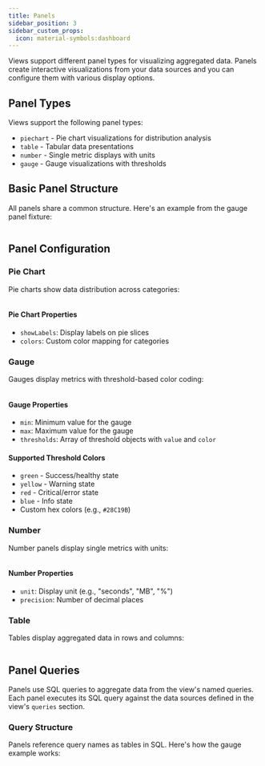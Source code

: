 ```yaml
---
title: Panels
sidebar_position: 3
sidebar_custom_props:
  icon: material-symbols:dashboard
---
```


Views support different panel types for visualizing aggregated data.
Panels create interactive visualizations from your data sources and you can configure them with various display options.

## Panel Types

Views support the following panel types:

- `piechart` - Pie chart visualizations for distribution analysis
- `table` - Tabular data presentations
- `number` - Single metric displays with units
- `gauge` - Gauge visualizations with thresholds

## Basic Panel Structure

All panels share a common structure. Here's an example from the gauge panel fixture:

```yaml title="gauge.yaml" file=<rootDir>/modules/mission-control/fixtures/views/panels/gauge.yaml

```

## Panel Configuration

### Pie Chart

Pie charts show data distribution across categories:

```yaml title="piechart.yaml" file=<rootDir>/modules/mission-control/fixtures/views/panels/piechart.yaml

```

#### Pie Chart Properties

- `showLabels`: Display labels on pie slices
- `colors`: Custom color mapping for categories

### Gauge

Gauges display metrics with threshold-based color coding:

```yaml title="gauge.yaml" file=<rootDir>/modules/mission-control/fixtures/views/panels/gauge.yaml

```

#### Gauge Properties

- `min`: Minimum value for the gauge
- `max`: Maximum value for the gauge
- `thresholds`: Array of threshold objects with `value` and `color`

#### Supported Threshold Colors

- `green` - Success/healthy state
- `yellow` - Warning state
- `red` - Critical/error state
- `blue` - Info state
- Custom hex colors (e.g., `#28C19B`)

### Number

Number panels display single metrics with units:

```yaml title="number.yaml" file=<rootDir>/modules/mission-control/fixtures/views/panels/number.yaml

```

#### Number Properties

- `unit`: Display unit (e.g., "seconds", "MB", "%")
- `precision`: Number of decimal places

### Table

Tables display aggregated data in rows and columns:

```yaml title="table.yaml" file=<rootDir>/modules/mission-control/fixtures/views/panels/table.yaml

```

## Panel Queries

Panels use SQL queries to aggregate data from the view's named queries. Each panel executes its SQL query against the data sources defined in the view's `queries` section.

### Query Structure

Panels reference query names as tables in SQL. Here's how the gauge example works:

```yaml title="gauge.yaml" file=<rootDir>/modules/mission-control/fixtures/views/panels/gauge.yaml

```
